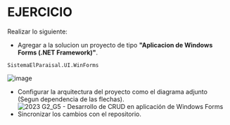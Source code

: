 # EJERCICIO
Realizar lo siguiente:
- Agregar a la solucion un proyecto de tipo **"Aplicacion de Windows Forms (.NET Framework)"**.
```
SistemaElParaisal.UI.WinForms
```
![image](https://github.com/user-attachments/assets/c2214f6a-4043-4fb7-b9e3-843172ae4fe4)
- Configurar la arquitectura del proyecto como el diagrama adjunto (Segun dependencia de las flechas).
![2023 G2_G5 - Desarrollo de CRUD en aplicación de Windows Forms](https://github.com/user-attachments/assets/48f5fc05-e88b-4fcf-84b5-38fffc9ad4d3)
- Sincronizar los cambios con el repositorio. 
